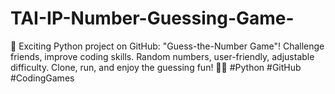 # TAI-IP-Number-Guessing-Game-
🐍 Exciting Python project on GitHub: "Guess-the-Number Game"! Challenge friends, improve coding skills. Random numbers, user-friendly, adjustable difficulty. Clone, run, and enjoy the guessing fun! 🚀🔢 #Python #GitHub #CodingGames
